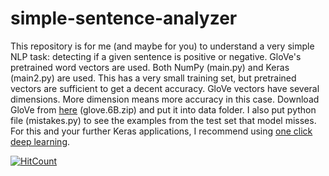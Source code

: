 # simple-sentence-analyzer
This repository is for me (and maybe for you) to understand a very simple NLP task: detecting if a given sentence is positive or negative. GloVe's pretrained word vectors are used. Both NumPy (main.py) and Keras (main2.py) are used. This has a very small training set, but pretrained vectors are sufficient to get a decent accuracy. GloVe vectors have several dimensions. More dimension means more accuracy in this case. Download GloVe from [here](https://nlp.stanford.edu/projects/glove/) (glove.6B.zip) and put it into data folder. I also put python file (mistakes.py) to see the examples from the test set that model misses. For this and your further Keras applications, I recommend using [one click deep learning](https://www.crestle.ai/billing-usage).


[![HitCount](http://hits.dwyl.io/kbulutozler/simple-sentence-analyzer.svg)](http://hits.dwyl.io/kbulutozler/simple-sentence-analyzer)

